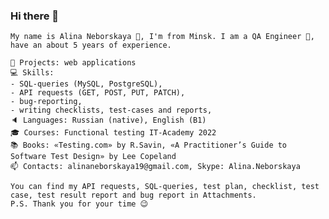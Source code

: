 ### Hi there 👋
``` 
Му name is Alina Neborskaya 🙂, I'm from Minsk. I am a QA Engineer 💪, have an about 5 years of experience.

📝 Projects: web applications  
💻 Skills:  
- SQL-queries (MySQL, PostgreSQL), 
- API requests (GET, POST, PUT, PATCH), 
- bug-reporting, 
- writing checklists, test-cases and reports, 
🔈 Languages: Russian (native), English (B1)
🎓 Courses: Functional testing IT-Academy 2022
📚 Books: «Testing.com» by R.Savin, «A Practitioner’s Guide to Software Test Design» by Lee Copeland
📫 Contacts: alinaneborskaya19@gmail.com, Skype: Alina.Neborskaya

You can find my API requests, SQL-queries, test plan, checklist, test case, test result report and bug report in Attachments. 
P.S. Thank you for your time 😉
```




<!--
**AlinaNeborskaya/AlinaNeborskaya** is a ✨ _special_ ✨ repository because its `README.md` (this file) appears on your GitHub profile.

Here are some ideas to get you started:

- 🔭 I’m currently working on ...
- 🌱 I’m currently learning ...
- 👯 I’m looking to collaborate on ...
- 🤔 I’m looking for help with ...
- 💬 Ask me about ...
- 📫 How to reach me: ...
- 😄 Pronouns: ...
- ⚡ Fun fact: ...
-->
